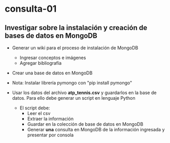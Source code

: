 # consulta-01
## Investigar sobre la instalación y creación de bases de datos en MongoDB

* Generar un wiki para el proceso de instalación de MongoDB
  * Ingresar conceptos e imágenes
  * Agregar bibliografía

* Crear una base de datos en MongoDB
* Nota: Instalar librería pymongo con "pip install pymongo"
* Usar los datos del archivo **atp_tennis.csv** y guardarlos en la base de datos. Para ello debe generar un script en lenguaje Python
  * El script debe:
    * Leer el csv
    * Extraer la información
    * Guardar en la colección de base de datos en MongoDB
    * Generar **una** consulta en MongoDB de la información ingresada y presentar por consola
